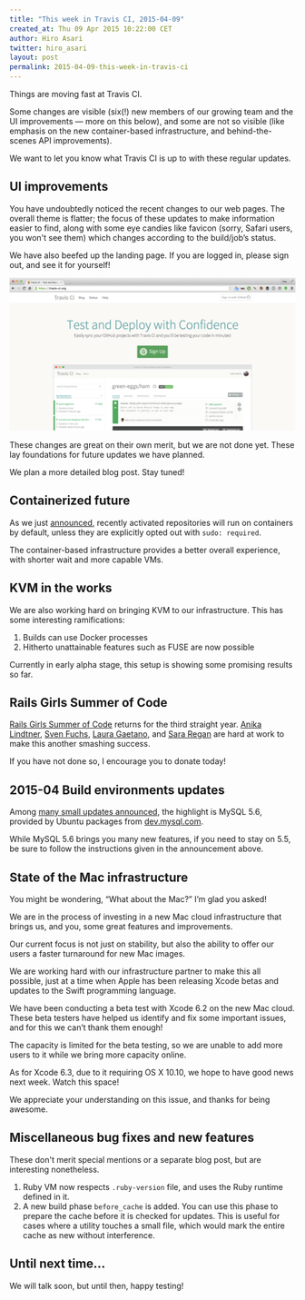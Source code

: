 ```yaml
---
title: "This week in Travis CI, 2015-04-09"
created_at: Thu 09 Apr 2015 10:22:00 CET
author: Hiro Asari
twitter: hiro_asari
layout: post
permalink: 2015-04-09-this-week-in-travis-ci
---
```


Things are moving fast at Travis CI.

Some changes are visible (six(!) new members of our growing team
and the UI improvements — more on this below), and some are not so visible (like emphasis on
the new container-based infrastructure, and behind-the-scenes API improvements).

We want to let you know what Travis CI is up to with these
regular updates.

## UI improvements
You have undoubtedly noticed the recent changes to our web pages.
The overall theme is flatter; the focus of these updates to make
information easier to find, along with some eye candies like favicon (sorry, Safari users, you won't see them)
which changes according to the build/job’s status.

We have also beefed up the landing page.
If you are logged in, please sign out, and see it for yourself!

![](/images/landing-page.png)

These changes are great on their own merit, but we are not done yet.
These lay foundations for future updates we have planned.

We plan a more detailed blog post.
Stay tuned!

## Containerized future
As we just [announced](/2015-03-31-docker-default-on-the-way/), recently
activated repositories will run on containers by default, unless they are
explicitly opted out with `sudo: required`.

The container-based infrastructure provides a better overall experience,
with shorter wait and more capable VMs.

## KVM in the works
We are also working hard on bringing KVM to our infrastructure.
This has some interesting ramifications:

1. Builds can use Docker processes
2. Hitherto unattainable features such as FUSE are now possible

Currently in early alpha stage, this setup is showing some promising results so far.

## Rails Girls Summer of Code
[Rails Girls Summer of Code](http://railsgirlssummerofcode.org/) returns for the third straight year.
[Anika Lindtner](https://twitter.com/langziehohr), [Sven Fuchs](https://twitter.com/svenfuchs),
[Laura Gaetano](https://twitter.com/alicetragedy),
and [Sara Regan](https://twitter.com/sareg0)
are hard at work to make this another smashing success.

If you have not done so, I encourage you to donate today!

## 2015-04 Build environments updates
Among [many small updates announced](http://docs.travis-ci.com/user/build-environment-updates/2015-04-09),
the highlight is MySQL 5.6, provided by Ubuntu packages from [dev.mysql.com](http://dev.mysql.com/downloads/mysql/).

While MySQL 5.6 brings you many new features, if you need to stay on 5.5, be sure to follow the instructions
given in the announcement above.

## State of the Mac infrastructure
You might be wondering, “What about the Mac?”
I’m glad you asked!

We are in the process of investing in a new Mac cloud infrastructure that brings us,
and you, some great features and improvements.

Our current focus is not just on stability, but also the ability to offer our users a
faster turnaround for new Mac images.

We are working hard with our infrastructure partner to make this all possible,
just at a time when Apple has been releasing Xcode betas and updates to the
Swift programming language.

We have been conducting a beta test with Xcode 6.2 on the new Mac cloud.
These beta testers have helped us identify and fix some important issues, and
for this we can’t thank them enough!

The capacity is limited for the beta testing, so we are unable to add more users
to it while we bring more capacity online.

As for Xcode 6.3, due to it requiring OS X 10.10, we hope to have good news next week.
Watch this space!

We appreciate your understanding on this issue, and thanks for being awesome.

## Miscellaneous bug fixes and new features
These don't merit special mentions or a separate blog post, but are interesting nonetheless.

1. Ruby VM now respects `.ruby-version` file, and uses the Ruby runtime defined in it.
2. A new build phase `before_cache` is added. You can use this phase to prepare the cache before it is checked for updates.
    This is useful for cases where a utility touches a small file, which would mark the entire cache as new without interference.

## Until next time…
We will talk soon, but until then, happy testing!
